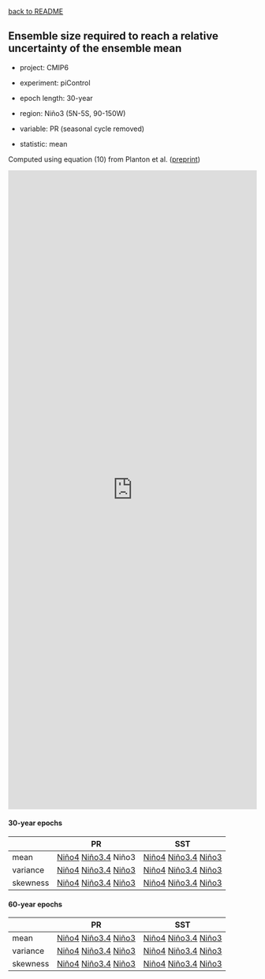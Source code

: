 [back to README](../README.md)

## Ensemble size required to reach a relative uncertainty of the ensemble mean

- project: CMIP6

- experiment: piControl

- epoch length: 30-year

- region: Niño3 (5N-5S, 90-150W)

- variable: PR (seasonal cycle removed)

- statistic: mean

Computed using equation (10) from Planton et al. ([preprint](https://doi.org/10.22541/essoar.170196744.48068128/v1))


<iframe title="Required Ensemble Size (RES) for Nino3 PR mean" aria-label="Dot Plot" id="datawrapper-chart-dFKix" src="https://datawrapper.dwcdn.net/dFKix/1/" scrolling="no" frameborder="0" style="width: 0; min-width: 100% !important; border: none;" height="1296" data-external="1"></iframe><script type="text/javascript">!function(){"use strict";window.addEventListener("message",(function(a){if(void 0!==a.data["datawrapper-height"]){var e=document.querySelectorAll("iframe");for(var t in a.data["datawrapper-height"])for(var r=0;r<e.length;r++)if(e[r].contentWindow===a.source){var i=a.data["datawrapper-height"][t]+"px";e[r].style.height=i}}}))}();
</script>


#### 30-year epochs

|  | PR | SST |
| --- | --- | --- |
| mean | [Niño4](res_ave_pr_val_n40e_030_year.md) [Niño3.4](res_ave_pr_val_n34e_030_year.md) Niño3 | [Niño4](res_ave_ts_val_n40e_030_year.md) [Niño3.4](res_ave_ts_val_n34e_030_year.md) [Niño3](res_ave_ts_val_n30e_030_year.md) |
| variance | [Niño4](res_var_pr_ano_n40e_030_year.md) [Niño3.4](res_var_pr_ano_n34e_030_year.md) [Niño3](res_var_pr_ano_n30e_030_year.md) | [Niño4](res_var_ts_ano_n40e_030_year.md) [Niño3.4](res_var_ts_ano_n34e_030_year.md) [Niño3](res_var_ts_ano_n30e_030_year.md) |
| skewness | [Niño4](res_ske_pr_ano_n40e_030_year.md) [Niño3.4](res_ske_pr_ano_n34e_030_year.md) [Niño3](res_ske_pr_ano_n30e_030_year.md) | [Niño4](res_ske_ts_ano_n40e_030_year.md) [Niño3.4](res_ske_ts_ano_n34e_030_year.md) [Niño3](res_ske_ts_ano_n30e_030_year.md) |


#### 60-year epochs

|  | PR | SST |
| --- | --- | --- |
| mean | [Niño4](res_ave_pr_val_n40e_060_year.md) [Niño3.4](res_ave_pr_val_n34e_060_year.md) [Niño3](res_ave_pr_val_n30e_060_year.md) | [Niño4](res_ave_ts_val_n40e_060_year.md) [Niño3.4](res_ave_ts_val_n34e_060_year.md) [Niño3](res_ave_ts_val_n30e_060_year.md) |
| variance | [Niño4](res_var_pr_ano_n40e_060_year.md) [Niño3.4](res_var_pr_ano_n34e_060_year.md) [Niño3](res_var_pr_ano_n30e_060_year.md) | [Niño4](res_var_ts_ano_n40e_060_year.md) [Niño3.4](res_var_ts_ano_n34e_060_year.md) [Niño3](res_var_ts_ano_n30e_060_year.md) |
| skewness | [Niño4](res_ske_pr_ano_n40e_060_year.md) [Niño3.4](res_ske_pr_ano_n34e_060_year.md) [Niño3](res_ske_pr_ano_n30e_060_year.md) | [Niño4](res_ske_ts_ano_n40e_060_year.md) [Niño3.4](res_ske_ts_ano_n34e_060_year.md) [Niño3](res_ske_ts_ano_n30e_060_year.md) |
